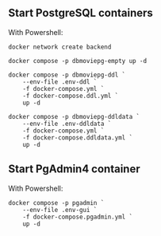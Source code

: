 
## Start PostgreSQL containers
With Powershell:
```
docker network create backend

docker compose -p dbmoviepg-empty up -d

docker compose -p dbmoviepg-ddl `
    --env-file .env-ddl `
    -f docker-compose.yml `
    -f docker-compose.ddl.yml `
    up -d
    
docker compose -p dbmoviepg-ddldata `
    --env-file .env-ddldata `
    -f docker-compose.yml `
    -f docker-compose.ddldata.yml `
    up -d
```

## Start PgAdmin4 container
With Powershell:
```
docker compose -p pgadmin `
    --env-file .env-gui `
    -f docker-compose.pgadmin.yml `
    up -d
```
